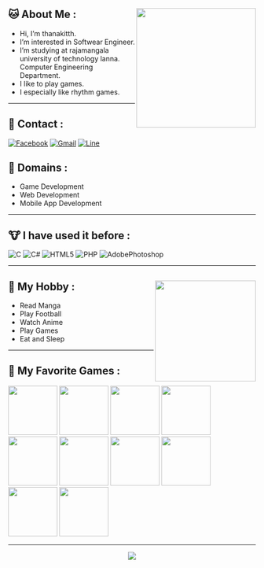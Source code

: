 ## 🐱 About Me : <img align='right' src='https://media.tenor.com/tLs_ViApc7AAAAAC/shy-hi.gif' width='243'>

- Hi, I’m thanakitth. <br/>
- I’m interested in Softwear Engineer. <br/>
- I’m studying at rajamangala university of technology lanna. <br/>
  Computer Engineering Department.
- I like to play games.
- I especially like rhythm games.
<hr>

## 🐼 Contact :

[![Facebook](https://img.shields.io/badge/Facebook-1877F2?style=for-the-badge&logo=facebook&logoColor=white)](https://www.facebook.com/uyumapyon0112/)
[![Gmail](https://img.shields.io/badge/Gmail-D14836?style=for-the-badge&logo=gmail&logoColor=white)](mailto:bearychiki0112@gmail.com)
[![Line](https://img.shields.io/badge/Line-00C300?style=for-the-badge&logo=line&logoColor=white)](https://line.me/ti/p/8dTrhzty3D)

## 🦁 Domains :

- Game Development
- Web Development
- Mobile App Development
<hr>

## 🐮 I have used it before :

![C](https://img.shields.io/badge/C-00599C?style=for-the-badge&logo=c&logoColor=white)
![C#](https://img.shields.io/badge/C%23-239120?style=for-the-badge&logo=c-sharp&logoColor=white)
![HTML5](https://img.shields.io/badge/HTML5-E34F26?style=for-the-badge&logo=html5&logoColor=white)
![PHP](https://img.shields.io/badge/PHP-777BB4?style=for-the-badge&logo=php&logoColor=white)
![AdobePhotoshop](https://img.shields.io/badge/Adobe%20Photoshop-31A8FF?style=for-the-badge&logo=Adobe%20Photoshop&logoColor=black)
<hr>

## 🐴 My Hobby : <img align='right' src='https://media.tenor.com/Ge5zjJBIYLoAAAAC/jinx-flipzflops.gif' width='205'>

- Read Manga
- Play Football
- Watch Anime
- Play Games
- Eat and Sleep
<hr>

## 🐧 My Favorite Games :

<img src='https://upload.wikimedia.org/wikipedia/commons/thumb/1/1e/Osu%21_Logo_2016.svg/1200px-Osu%21_Logo_2016.svg.png' width='100'>
<img src='https://lh3.googleusercontent.com/TMa_FBrjseeE0ZBQa0fve-dyW1j0YZHnNUzJeRR692EyKcNh6SQB04_ytzYE---4xg' width='100'>
<img src='https://play-lh.googleusercontent.com/CcTpODlVjkZJLgvRAoeTamFcJCYsjFtwgNK_SWGykfTzM0fLKPDSszws1Ga3kmxjhA' width='100'>
<img src='https://play-lh.googleusercontent.com/FucCT9Xisma57qo6oRvL3MSug0GjgHbgNMc0FkXJjvoMq3WtKiP3WcRAjDmnHT3jSmRo' width='100'>
<img src='https://play-lh.googleusercontent.com/VuTHoRqnspERXcMTFa93D8wFw505soPTrcMSsnA57udFSaMJBJAR4IlD9LL-A-ux2Ts' width='100'>
<img src='https://upload.wikimedia.org/wikipedia/en/4/42/Arcaea_app_icon.png' width='100'>
<img src='https://play-lh.googleusercontent.com/AId9Afqcps7INKxP8G8BbBo1ZKL1aVM8EBTzB7AhETefuiyVSiLDlF7CeCoNuuXqFL4=w240-h480-rw' width='100'>
<img src='https://play-lh.googleusercontent.com/48aIBvL5-V35tjcxv7yRu72-aBikvEvkxJqreWI7zSrJBvWefqc9Mh7JgmuGqSTYe-0' width='100'>
<img src='https://play-lh.googleusercontent.com/zudWVPxuyfmUzVq35ebQwdJ2MVrvGc9x7yIKGazxScMrVT2wZCdG9HVzDJpr0JkuoA1E' width='100'>
<img src='https://styles.redditmedia.com/t5_2whbx6/styles/communityIcon_n8elrzs62yd61.png' width='100'>
<hr>

<center>
    <img src='https://media.tenor.com/kaRCm9ELxKgAAAAC/menhera-chan-chibi.gif'>
</center>
